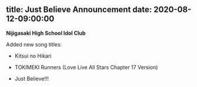 title: Just Believe Announcement
date: 2020-08-12-09:00:00
---

**Nijigasaki High School Idol Club** 


Added new song titles:

- Kitsui no Hikari

- TOKIMEKI Runners (Love Live All Stars Chapter 17 Version)

- Just Believe!!!
